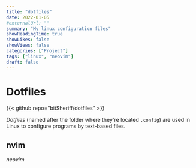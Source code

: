 ```yaml
---
title: "dotfiles"
date: 2022-01-05
#externalUrl: ""
summary: "My linux configuration files"
showReadingTime: true
showLikes: false
showViews: false
categories: ["Project"]
tags: ["linux", "neovim"]
draft: false
---
```


# Dotfiles

{{< github repo="bitSheriff/dotfiles" >}}

*Dotfiles* (named after the folder where they're located `.config`) are used in Linux to configure programs by text-based files.

## nvim

*neovim*
